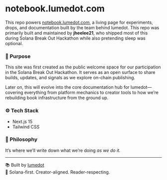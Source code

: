 # notebook.lumedot.com

This repo powers [notebook.lumedot.com](https://notebook.lumedot.com), a living page for experiments, drops, and documentation built by the team behind lumedot.
This repo was primarily built and maintained by **jheelee21**, who shipped most of this during Solana Break Out Hackathon while also pretending sleep was optional.

### 🔭 Purpose

This site was first created as the public welcome space for our participation in the Solana Break Out Hackathon. It serves as an open surface to share builds, updates, and signals as we explore on-chain publishing.

Later on, this will evolve into the core documentation hub for lumedot—covering everything from platform mechanics to creator tools to how we’re rebuilding book infrastructure from the ground up.

### ⚙️ Tech Stack

- Next.js 15 
- Tailwind CSS  

### 🧠 Philosophy

It’s where we’ll write down what we’re doing *as we do it.*

---

📚 Built by [lumedot](https://lumedot.com)  
🔗 Solana-first. Creator-aligned. Reader-respecting.
